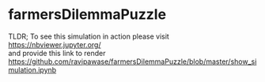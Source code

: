 # farmersDilemmaPuzzle
TLDR; To see this simulation in action please visit <br>
https://nbviewer.jupyter.org/ <br>
and provide this link to render <br>
https://github.com/ravipawase/farmersDilemmaPuzzle/blob/master/show_simulation.ipynb <br>


